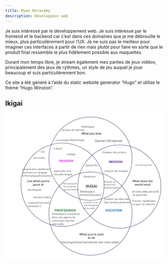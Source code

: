 ```yaml
---
title: Ryan Dorasamy
description: Développeur web
---
```


Je suis intéressé par le développement web. Je suis intéressé par le frontend et le backend car c’est dans ces domaines que je me débrouille le mieux, plus particulièrement pour l’UX. Je ne suis pas le meilleur pour imaginer ces interfaces à partir de rien mais plutôt pour faire en sorte que le produit final ressemble le plus fidèlement possible aux maquettes.

Durant mon temps libre, je stream également mes parties de jeux vidéos, principalement des jeux de rythmes, un style de jeu auquel je joue beaucoup et suis particulièrement bon.

Ce site a été généré à l’aide du static website generator “Hugo” et utilise le thème “Hugo Winston”.

## Ikigai
![Ikigai](images/Ikigai.png)